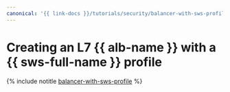 ```yaml
---
canonical: '{{ link-docs }}/tutorials/security/balancer-with-sws-profile'
---
```


# Creating an L7 {{ alb-name }} with a {{ sws-full-name }} profile

{% include notitle [balancer-with-sws-profile](../../_tutorials/security/balancer-with-sws-profile.md) %}
